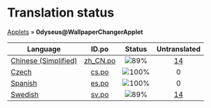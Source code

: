# Translation status
[Applets](../../README.md) &#187; **0dyseus@WallpaperChangerApplet**

Language | ID.po | Status | Untranslated
---------|:--:|:------:|:-----------:
[Chinese (Simplified)](../../language-status/zh_CN.md) | [zh_CN.po](po/zh_CN.po) | ![89%](http://progressed.io/bar/89) | [14](untranslated-po/zh_CN.md)
[Czech](../../language-status/cs.md) | [cs.po](po/cs.po) | ![100%](http://progressed.io/bar/100) | 0
[Spanish](../../language-status/es.md) | [es.po](po/es.po) | ![100%](http://progressed.io/bar/100) | 0
[Swedish](../../language-status/sv.md) | [sv.po](po/sv.po) | ![89%](http://progressed.io/bar/89) | [14](untranslated-po/sv.md)

